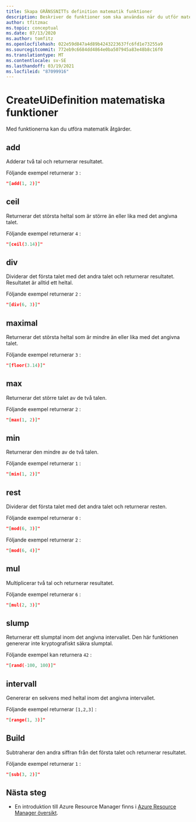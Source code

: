 ```yaml
---
title: Skapa GRÄNSSNITTs definition matematik funktioner
description: Beskriver de funktioner som ska användas när du utför matematik åtgärder.
author: tfitzmac
ms.topic: conceptual
ms.date: 07/13/2020
ms.author: tomfitz
ms.openlocfilehash: 022e59d847a4d89b4243223637fc6fd1e73255a9
ms.sourcegitcommit: 772eb9c6684dd4864e0ba507945a83e48b8c16f0
ms.translationtype: MT
ms.contentlocale: sv-SE
ms.lasthandoff: 03/19/2021
ms.locfileid: "87099916"
---
```

# <a name="createuidefinition-math-functions"></a>CreateUiDefinition matematiska funktioner

Med funktionerna kan du utföra matematik åtgärder.

## <a name="add"></a>add

Adderar två tal och returnerar resultatet.

Följande exempel returnerar `3` :

```json
"[add(1, 2)]"
```

## <a name="ceil"></a>ceil

Returnerar det största heltal som är större än eller lika med det angivna talet.

Följande exempel returnerar `4` :

```json
"[ceil(3.14)]"
```

## <a name="div"></a>div

Dividerar det första talet med det andra talet och returnerar resultatet. Resultatet är alltid ett heltal.

Följande exempel returnerar `2` :

```json
"[div(6, 3)]"
```

## <a name="floor"></a>maximal

Returnerar det största heltal som är mindre än eller lika med det angivna talet.

Följande exempel returnerar `3` :

```json
"[floor(3.14)]"
```

## <a name="max"></a>max

Returnerar det större talet av de två talen.

Följande exempel returnerar `2` :

```json
"[max(1, 2)]"
```

## <a name="min"></a>min

Returnerar den mindre av de två talen.

Följande exempel returnerar `1` :

```json
"[min(1, 2)]"
```

## <a name="mod"></a>rest

Dividerar det första talet med det andra talet och returnerar resten.

Följande exempel returnerar `0` :

```json
"[mod(6, 3)]"
```

Följande exempel returnerar `2` :

```json
"[mod(6, 4)]"
```

## <a name="mul"></a>mul

Multiplicerar två tal och returnerar resultatet.

Följande exempel returnerar `6` :

```json
"[mul(2, 3)]"
```

## <a name="rand"></a>slump

Returnerar ett slumptal inom det angivna intervallet. Den här funktionen genererar inte kryptografiskt säkra slumptal.

Följande exempel kan returnera `42` :

```json
"[rand(-100, 100)]"
```

## <a name="range"></a>intervall

Genererar en sekvens med heltal inom det angivna intervallet.

Följande exempel returnerar `[1,2,3]` :

```json
"[range(1, 3)]"
```

## <a name="sub"></a>Build

Subtraherar den andra siffran från det första talet och returnerar resultatet.

Följande exempel returnerar `1` :

```json
"[sub(3, 2)]"
```

## <a name="next-steps"></a>Nästa steg

* En introduktion till Azure Resource Manager finns i [Azure Resource Manager översikt](../management/overview.md).
